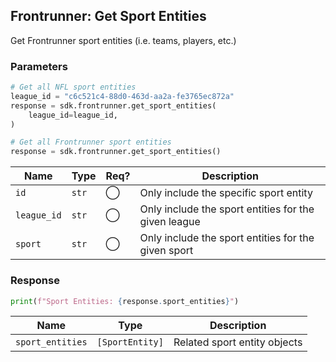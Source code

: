 ## Frontrunner: Get Sport Entities

Get Frontrunner sport entities (i.e. teams, players, etc.)

### Parameters

```python
# Get all NFL sport entities
league_id = "c6c521c4-88d0-463d-aa2a-fe3765ec872a"
response = sdk.frontrunner.get_sport_entities(
    league_id=league_id,
)

# Get all Frontrunner sport entities
response = sdk.frontrunner.get_sport_entities()
```

| Name | Type | Req? | Description |
| - | - | - | - |
| `id` | `str` | ◯ | Only include the specific sport entity |
| `league_id` | `str` | ◯ | Only include the sport entities for the given league |
| `sport` | `str` | ◯ | Only include the sport entities for the given sport |

### Response

```python
print(f"Sport Entities: {response.sport_entities}")
```

| Name | Type | Description |
| - | - | - |
| `sport_entities` | `[SportEntity]` | Related sport entity objects |
